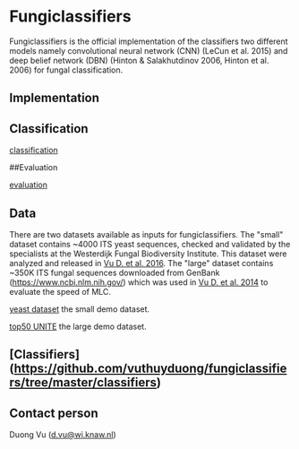 # Fungiclassifiers

Fungiclassifiers is the official implementation of the classifiers two different models namely convolutional neural network 
(CNN) (LeCun et al. 2015) and deep belief network (DBN) (Hinton & Salakhutdinov 2006, Hinton et al. 2006) for fungal classification.

## Implementation



## Classification

[classification](https://github.com/vuthuyduong/fungiclassifiers/tree/master/classification)

##Evaluation

[evaluation](https://github.com/vuthuyduong/fungiclassifiers/tree/master/evaluation)

## Data
There are two datasets available as inputs for fungiclassifiers. The "small" dataset contains ~4000 ITS yeast sequences, checked and validated by the specialists at the Westerdijk Fungal Biodiversity Institute. This dataset were analyzed and released in [Vu D. et al. 2016](https://www.ncbi.nlm.nih.gov/pmc/articles/PMC5192050/). The "large" dataset contains ~350K ITS fungal sequences downloaded from GenBank (https://www.ncbi.nlm.nih.gov/) which was used in [Vu D. et al. 2014](https://www.nature.com/articles/srep06837) to evaluate the speed of MLC.

[yeast dataset](http://www.westerdijkinstitute.nl/Download/SmallDatasetOf4KYeastITSSequences.zip) the small demo dataset.

[top50 UNITE](https://github.com/vuthuyduong/fungiclassifiers/tree/master/data/top50UNITE) the large demo dataset. 

## [Classifiers] (https://github.com/vuthuyduong/fungiclassifiers/tree/master/classifiers)



## Contact person 

Duong Vu (d.vu@wi.knaw.nl)


